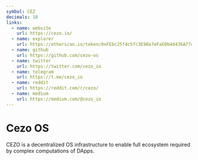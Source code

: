 ```yaml
---
symbol: CEZ
decimals: 18
links:
  - name: website
    url: https://cezo.io/
  - name: explorer
    url: https://etherscan.io/token/0xFEbc25f4c5fc3E90a7eFaE0b4d436A77c9e131B3
  - name: github
    url: https://github.com/cezo-os
  - name: twitter
    url: https://twitter.com/cezo_io
  - name: telegram
    url: https://t.me/cezo_io
  - name: reddit
    url: https://reddit.com/r/cezo/
  - name: medium
    url: https://medium.com/@cezo_io
---
```


# Cezo OS

CEZO is a decentralized OS infrastructure to enable full ecosystem required by complex computations of DApps.
